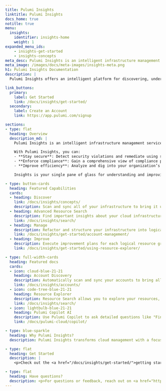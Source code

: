 ```yaml
---
title: Pulumi Insights
linktitle: Pulumi Insights
docs_home: true
notitle: true
menu:
  insights:
    identifier: insights-home
    weight: 1
expanded_menu_ids:
    - insights-get-started
    - insights-concepts
meta_desc: Pulumi Insights is an intelligent infrastructure management service to discover, understand, manage, and improve any cloud infrastructure.
meta_image: /images/docs/meta-images/insights-meta.png
h1: Pulumi Insights Documentation
description: |
  Pulumi Insights offers an intelligent platform for discovering, understanding, and managing cloud infrastructure with AI-powered asset and compliance management.

link_buttons:
  primary:
    label: Get Started
    link: /docs/insights/get-started/
  secondary:
    label: Create an Account
    link: https://app.pulumi.com/signup

sections:
- type: flat
  heading: Overview
  description_md: |
    Pulumi Insights is an intelligent infrastructure management service to discover, understand, manage, and improve any cloud infrastructure, including resources not provisioned by Pulumi IaC such as AWS CloudFormation, Microsoft ARM, Terraform, or those created manually. Insights improves security, compliance, and efficiency through AI-powered asset and compliance management.

    With Pulumi Insights, you can:
    - **Stay secure**: Detect security violations and remediate using security best practices.
    - **Enforce compliance**: Gain a comprehensive view of compliance policy violations across your organization and automate remediation.
    - **Improve efficiency**: Analyze and dig into your organization’s cloud usage and trends to optimize costs and improve productivity.

    Insights is your single pane of glass for understanding and improving your cloud infrastructure.

- type: button-cards
  heading: Featured Capabilities
  cards:
  - heading: Discover
    link: /docs/insights/concepts/
    description: Scan and sync all of your infrastructure to bring it under a single pane of glass, so you can understand the structure and status of your with footprint.
  - heading: Advanced Resource Search
    description: Find important insights about your cloud infrastructure using structured queries or natural language Pulumi AI assist to quickly locate resources.
    link: /docs/insights/search/
  - heading: Manage
    description: Refactor and structure your infrastructure into logical resource groups that map key insights with business needs.
    link: /docs/insights/get-started/account-management/
  - heading: Improve
    description: Execute improvement plans for each logical resource group to support business priorities.
    link: /docs/insights/get-started/using-resource-explorer/

- type: full-width-cards
  heading: Featured docs
  cards:
  - icon: cloud-blue-21-21
    heading: Account Discovery
    description: Automatically scan and sync your accounts to bring all cloud resources into the Insights platform.
    link: /docs/insights/accounts/
  - icon: code-tree-blue-21-21
    heading: Resource Explorer
    description: Resource Search allows you to explore your resources, stacks and projects in detail.
    link: /docs/insights/search/
  - icon: lightbulb-blue-21-21
    heading: Pulumi Copilot AI
    description: Use Pulumi Copilot to ask detailed questions like "Find all untagged resources in AWS" to uncover insights and actionable recommendations.
    link: /docs/pulumi-cloud/copilot/

- type: blue-sparkle
  heading: Why Pulumi Insights?
  description: Pulumi Insights transforms cloud management with a focus on security, compliance, and efficiency. By discovering resources across multiple providers and accounts, it simplifies managing complex cloud environments, helping teams make informed business decisions and moving their projects forward.

- type: flat
  heading: Get Started
  description: |
    <p>Check out the <a href="/docs/insights/get-started/">getting started guide</a> to set up Pulumi Insights and explore its powerful features.</p>

- type: flat
  heading: Have questions?
  description: <p>For questions or feedback, reach out on <a href="https://slack.pulumi.com" target="_blank">community Slack</a>, <a href="https://github.com/pulumi" target="_blank">GitHub</a>, or <a href="/support/">contact support</a>.</p>
---
```

